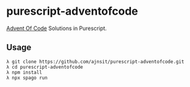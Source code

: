 # purescript-adventofcode
[Advent Of Code](https://adventofcode.com/) Solutions in Purescript.

## Usage

```
λ git clone https://github.com/ajnsit/purescript-adventofcode.git
λ cd purescript-adventofcode
λ npm install
λ npx spago run
```
